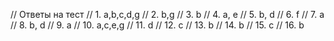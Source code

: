 // Ответы на тест
// 1. a,b,c,d,g
// 2. b,g
// 3. b
// 4. a, e
// 5. b, d
// 6. f 
// 7. a
// 8. b, d
// 9. a
// 10. a,c,e,g
// 11. d
// 12. c
// 13. b
// 14. b
// 15. c
// 16. b

